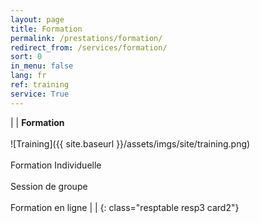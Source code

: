 ```yaml
---
layout: page
title: Formation
permalink: /prestations/formation/
redirect_from: /services/formation/
sort: 0
in_menu: false
lang: fr
ref: training
service: True
---
```


| | __Formation__ <br/><br/>![Training]({{ site.baseurl }}/assets/imgs/site/training.png)<br/><br/>Formation Individuelle<br/><br/>Session de groupe<br/><br/>Formation en ligne | |
{: class="resptable resp3 card2"}

<br/>
<br/>
